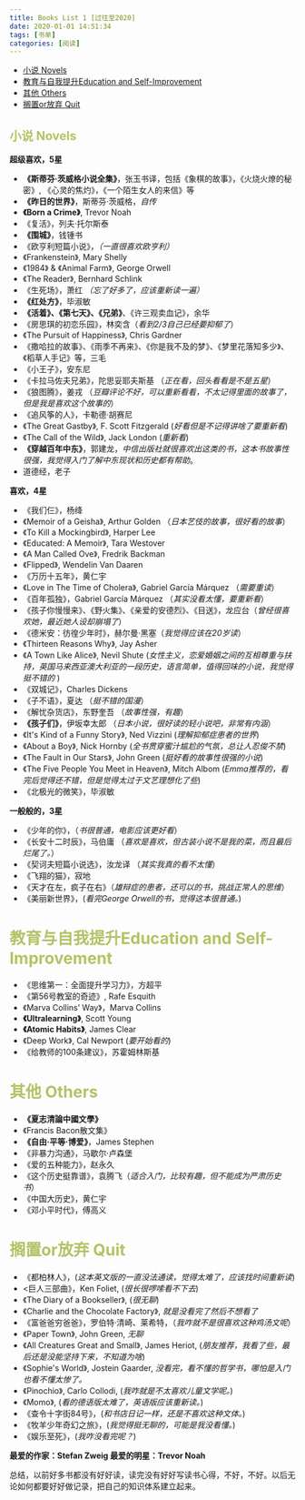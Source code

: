 ```yaml
---
title: Books List 1 [过往至2020]
date: 2020-01-01 14:51:34
tags: [书单]
categories: [阅读]
---
```


- [小说 Novels](#1)
- [教育与自我提升Education and Self-Improvement](#2)
- [其他 Others](#3)
- [搁置or放弃 Quit](#4)

**<font color=#B5C266> <h2 id="1"> 小说 Novels </h1></font>**
**超级喜欢，5星**
- **《斯蒂芬·茨威格小说全集》**，张玉书译，包括《象棋的故事》，《火烧火燎的秘密》, 《心灵的焦灼》，《一个陌生女人的来信》等
- **《昨日的世界》**，斯蒂芬·茨威格，*自传*
- **《Born a Crime》**, Trevor Noah
- 《复活》，列夫·托尔斯泰
- **《围城》**，钱锺书
- 《欧亨利短篇小说》，*（一直很喜欢欧亨利）*
- 《Frankenstein》, Mary Shelly
- 《1984》 & 《Animal Farm》, George Orwell
- 《The Reader》, Bernhard Schlink
- 《生死场》，萧红 *（忘了好多了，应该重新读一遍）*
- **《红处方》**，毕淑敏
- **《活着》、《第七天》、《兄弟》**、《许三观卖血记》，余华
- 《房思琪的初恋乐园》，林奕含（*看到2/3自己已经要抑郁了*）
- 《The Pursuit of Happiness》, Chris Gardner
- 《撒哈拉的故事》、《雨季不再来》、《你是我不及的梦》、《梦里花落知多少》、《稻草人手记》等，三毛
- 《小王子》，安东尼
- 《卡拉马佐夫兄弟》，陀思妥耶夫斯基 （*正在看，回头看看是不是五星*）
- 《狼图腾》，姜戎 （*豆瓣评论不好，可以重新看看，不太记得里面的故事了，但是我是喜欢这个故事的*）
- 《追风筝的人》，卡勒德·胡赛尼 
- 《The Great Gastby》, F. Scott Fitzgerald (*好看但是不记得讲啥了要重新看*)
- 《The Call of the Wild》, Jack London (*重新看*)
- **《穿越百年中东》**，郭建龙，*中信出版社就很喜欢出这类的书，这本书故事性很强，我觉得入门了解中东现状和历史都有帮助*。
- 道德经，老子


**喜欢，4星**
- 《我们仨》，杨绛
- 《Memoir of a Geisha》, Arthur Golden （*日本艺伎的故事，很好看的故事*）
- 《To Kill a Mockingbird》, Harper Lee
- 《Educated: A Memoir》, Tara Westover
- 《A Man Called Ove》, Fredrik Backman
- 《Flipped》, Wendelin Van Daaren
- 《万历十五年》，黄仁宇
- 《Love in The Time of Cholera》, Gabriel García Márquez （*需要重读*）
- 《百年孤独》，Gabriel García Márquez （*其实没看太懂，要重新看*）
- 《孩子你慢慢来》、《野火集》、《亲爱的安德烈》、《目送》，龙应台（*曾经很喜欢她，最近她人设却崩塌了*）
- 《德米安：彷徨少年时》，赫尔曼·黑塞（*我觉得应该在20岁读*）
- 《Thirteen Reasons Why》, Jay Asher
- 《A Town Like Alice》, Nevil Shute (*女性主义，恋爱婚姻之间的互相尊重与扶持，英国马来西亚澳大利亚的一段历史，语言简单，值得回味的小说，我觉得挺不错的* )
- 《双城记》，Charles Dickens
- 《子不语》，夏达 （*挺不错的国漫*）
- 《解忧杂货店》，东野奎吾 （*故事性强，有趣*）
- **《孩子们》**，伊坂幸太郎 （*日本小说，很好读的轻小说吧，非常有内涵*）
- 《It's Kind of a Funny Story》, Ned Vizzini (*理解抑郁症患者的世界*)
- 《About a Boy》, Nick Hornby (*全书贯穿蜜汁尴尬的气氛，总让人忍俊不禁*) 
- 《The Fault in Our Stars》, John Green (*挺好看的故事性很强的小说*)
- 《The Five People You Meet in Heaven》, Mitch Albom (*Emma推荐的，看完后觉得还不错，但是觉得太过于文艺理想化了些*)
- 《北极光的微笑》，毕淑敏



**一般般的，3星**
- 《少年的你》，（*书很普通，电影应该更好看*）
- 《长安十二时辰》，马伯庸 （*喜欢是喜欢，但古装小说不是我的菜，而且最后烂尾了。*）
- 《契诃夫短篇小说选》，汝龙译 （*其实我真的看不太懂*）
- 《飞翔的猫》，寂地
- 《天才在左，疯子在右》（*雄辩症的患者，还可以的书，挑战正常人的思维*）
- 《美丽新世界》，(*看完George Orwell的书，觉得这本很普通。*)



**<font color=#B5C266> <h1 id="2"> 教育与自我提升Education and Self-Improvement </h1></font>**
- 《思维第一：全面提升学习力》，方超平
- 《第56号教室的奇迹》, Rafe Esquith
- 《Marva Collins’ Way》，Marva Collins
- **《Ultralearning》**, Scott Young
- **《Atomic Habits》**,  James Clear
- 《Deep Work》, Cal Newport (*要开始看的*)
- 《给教师的100条建议》，苏霍姆林斯基


**<font color=#B5C266> <h1 id="3"> 其他 Others </h1></font>**
- **《夏志清論中國文學》**
- 《Francis Bacon散文集》
- **《自由·平等·博爱》**，James Stephen
- 《非暴力沟通》，马歇尔·卢森堡
- 《爱的五种能力》，赵永久
- 《这个历史挺靠谱》，袁腾飞（*适合入门，比较有趣，但不能成为严肃历史书*）
- 《中国大历史》，黄仁宇
- 《邓小平时代》，傅高义

**<font color=#B5C266> <h1 id="4"> 搁置or放弃 Quit </h1></font>**
- 《都柏林人》，(*这本英文版的一直没法通读，觉得太难了，应该找时间重新读*)
- <巨人三部曲》，Ken Foliet, (*很长很啰嗦看不下去*)
- 《The Diary of a Bookseller》, (*很无聊*)
- 《Charlie and the Chocolate Factory》, *就是没看完了然后不想看了*
- 《富爸爸穷爸爸》，罗伯特·清崎、莱希特，（*我咋就不是很喜欢这种鸡汤文呢*）
- 《Paper Town》, John Green, *无聊*
- 《All Creatures Great and Small》, James Heriot, (*朋友推荐，我看了些，最后还是没能坚持下来，不知道为啥*)
- 《Sophie's World》, Jostein Gaarder, *没看完，看不懂的哲学书，哪怕是入门也看不懂太惨了。*
- 《Pinochio》, Carlo Collodi, (*我咋就是不太喜欢儿童文学呢。*)
- 《Momo》, (*看的德语版太难了，英语版应该重新读。*)
- 《查令十字街84号》，(*和书店日记一样，还是不喜欢这种文体。*)
- 《牧羊少年奇幻之旅》，(*我觉得挺无聊的，可能是我没看懂。*)
- 《娱乐至死》，(*我咋没看完呢？*)

**最爱的作家：Stefan Zweig
最爱的明星：Trevor Noah**

总结，以前好多书都没有好好读，读完没有好好写读书心得，不好，不好。以后无论如何都要好好做记录，把自己的知识体系建立起来。